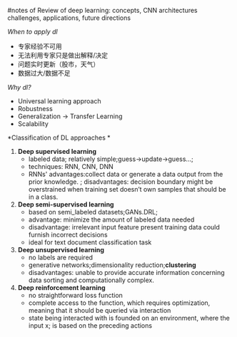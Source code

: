 #notes of Review of deep learning: concepts, CNN architectures challenges, applications, future directions

*When to apply dl*
- 专家经验不可用
- 无法利用专家只是做出解释/决定
- 问题实时更新（股市，天气）
- 数据过大/数据不足

*Why dl?*
- Universal learning approach
- Robustness
- Generalization $\rightarrow$ Transfer Learning
- Scalability

*Classification of DL approaches *
1. **Deep supervised learning**
   - labeled data; relatively simple;guess$\rightarrow$update$\rightarrow$guess...;
   - techniques: RNN, CNN, DNN
   - RNNs' advantages:collect data or generate a data output from the prior knowledge. ; disadvantages: decision boundary might be overstrained when training set doesn’t own samples that should be in a class.
2. **Deep semi-supervised learning**
   - based on semi_labeled datasets;GANs.DRL;
   - advantage: minimize the amount of labeled data needed
   - disadvantage: irrelevant input feature present training data could furnish incorrect decisions
   - ideal for text document classification task
3. **Deep unsupervised learning**
   - no labels are required
   - generative networks;dimensionality reduction;**clustering**
   - disadvantages: unable to provide accurate information concerning data sorting and computationally complex.
4. **Deep reinforcement learning** 
   - no straightforward loss function 
   - complete access to the function, which requires optimization, meaning that it should be queried via interaction
   - state being interacted with is founded on an environment, where the input x; is based on the preceding actions
    
